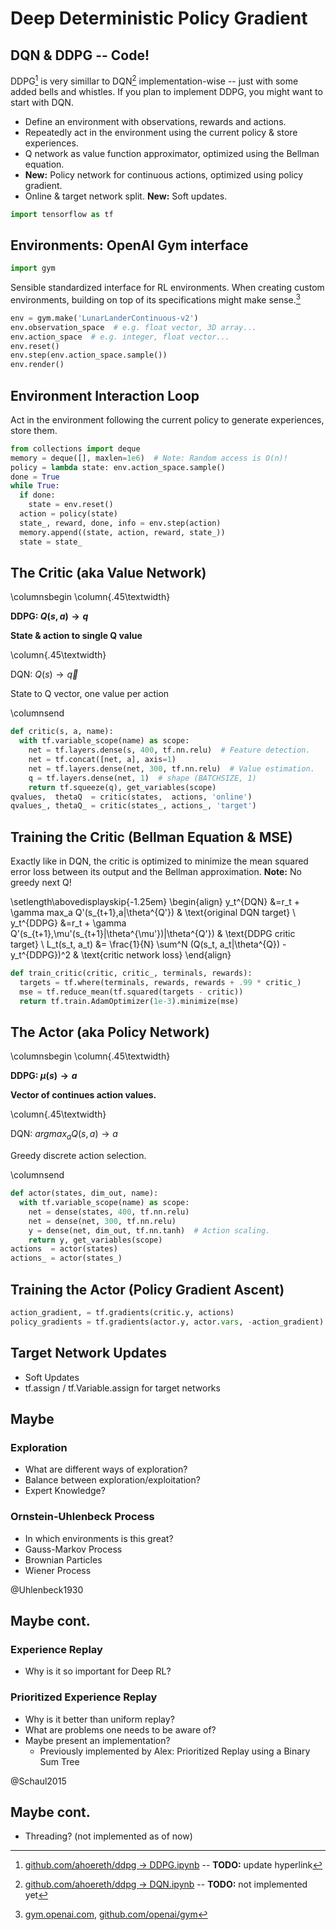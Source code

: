 # Deep Deterministic Policy Gradient

## DQN & DDPG -- Code!

DDPG[^ddpgtutorial] is very simillar to DQN[^dqntutorial] implementation-wise -- just with some added bells and whistles. If you plan to implement DDPG, you might want to start with DQN.

  - Define an environment with observations, rewards and actions.
  - Repeatedly act in the environment using the current policy & store experiences.
  - Q network as value function approximator, optimized using the Bellman equation.
  - **New:** Policy network for continuous actions, optimized using policy gradient.
  - Online & target network split. **New:** Soft updates.

```python
import tensorflow as tf
```

[^ddpgtutorial]: [github.com/ahoereth/ddpg $\rightarrow$ DDPG.ipynb](https://github.com/ahoereth/ddpg/blob/master/DDPG-Lander.ipynb) -- **TODO:** update hyperlink
[^dqntutorial]: [github.com/ahoereth/ddpg $\rightarrow$ DQN.ipynb](https://github.com/ahoereth/ddpg) -- **TODO:** not implemented yet



## Environments: OpenAI Gym interface

```python
import gym
```

Sensible standardized interface for RL environments. When creating custom environments, building on top of its specifications might make sense.[^gym]

```python
env = gym.make('LunarLanderContinuous-v2')
env.observation_space  # e.g. float vector, 3D array...
env.action_space  # e.g. integer, float vector...
env.reset()
env.step(env.action_space.sample())
env.render()
```

[^gym]: [gym.openai.com](https://gym.openai.com/), [github.com/openai/gym](https://github.com/openai/gym)



## Environment Interaction Loop

Act in the environment following the current policy to generate experiences, store them.

```python
from collections import deque
memory = deque([], maxlen=1e6)  # Note: Random access is O(n)!
policy = lambda state: env.action_space.sample()
done = True
while True:
  if done:
    state = env.reset()
  action = policy(state)
  state_, reward, done, info = env.step(action)
  memory.append((state, action, reward, state_))
  state = state_
```



## The Critic (aka Value Network)

\columnsbegin
\column{.45\textwidth}

**DDPG: $Q(s,a) \rightarrow q$**

**State & action to single Q value**

\column{.45\textwidth}

DQN: $Q(s) \rightarrow \vec q$

State to Q vector, one value per action

\columnsend

```python
def critic(s, a, name):
  with tf.variable_scope(name) as scope:
    net = tf.layers.dense(s, 400, tf.nn.relu)  # Feature detection.
    net = tf.concat([net, a], axis=1)
    net = tf.layers.dense(net, 300, tf.nn.relu)  # Value estimation.
    q = tf.layers.dense(net, 1)  # shape (BATCHSIZE, 1)
    return tf.squeeze(q), get_variables(scope)
qvalues,  thetaQ  = critic(states,  actions, 'online')
qvalues_, thetaQ_ = critic(states_, actions_, 'target')
```



## Training the Critic (Bellman Equation & MSE)

Exactly like in DQN, the critic is optimized to minimize the mean squared error loss between its output and the Bellman approximation. **Note:** No greedy next Q!

\setlength\abovedisplayskip{-1.25em}
\begin{align}
y_t^{DQN} &=r_t + \gamma max_a Q'(s_{t+1},a|\theta^{Q'}) & \text{original DQN target} \\
y_t^{DDPG} &=r_t + \gamma Q'(s_{t+1},\mu'(s_{t+1}|\theta^{\mu'})|\theta^{Q'}) & \text{DDPG critic target} \\
L_t(s_t, a_t) &= \frac{1}{N} \sum^N (Q(s_t, a_t|\theta^{Q}) - y_t^{DDPG})^2 & \text{critic network loss}
\end{align}

```python
def train_critic(critic, critic_, terminals, rewards):
  targets = tf.where(terminals, rewards, rewards + .99 * critic_)
  mse = tf.reduce_mean(tf.squared(targets - critic))
  return tf.train.AdamOptimizer(1e-3).minimize(mse)
```



## The Actor (aka Policy Network)

\columnsbegin
\column{.45\textwidth}

**DDPG: $\mu(s) \rightarrow a$**

**Vector of continues action values.**

\column{.45\textwidth}

DQN: $argmax_a Q(s, a) \rightarrow a$

Greedy discrete action selection.

\columnsend


```python
def actor(states, dim_out, name):
  with tf.variable_scope(name) as scope:
    net = dense(states, 400, tf.nn.relu)
    net = dense(net, 300, tf.nn.relu)
    y = dense(net, dim_out, tf.nn.tanh)  # Action scaling.
    return y, get_variables(scope)
actions  = actor(states)
actions_ = actor(states_)
```



## Training the Actor (Policy Gradient Ascent)

```python
action_gradient, = tf.gradients(critic.y, actions)
policy_gradients = tf.gradients(actor.y, actor.vars, -action_gradient)
```


## Target Network Updates

  - Soft Updates
  - tf.assign / tf.Variable.assign for target networks



## Maybe

### Exploration
  - What are different ways of exploration?
  - Balance between exploration/exploitation?
  - Expert Knowledge?

### Ornstein-Uhlenbeck Process
  - In which environments is this great?
  - Gauss-Markov Process
  - Brownian Particles
  - Wiener Process

@Uhlenbeck1930



## Maybe cont.

### Experience Replay

  - Why is it so important for Deep RL?

### Prioritized Experience Replay

  - Why is it better than uniform replay?
  - What are problems one needs to be aware of?
  - Maybe present an implementation?
    - Previously implemented by Alex: Prioritized Replay using a Binary Sum Tree

@Schaul2015


## Maybe cont.

  - Threading? (not implemented as of now)


